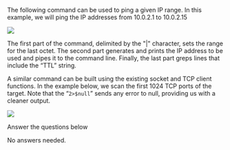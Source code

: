 The following command can be used to ping a given IP range. In this example, we will ping the IP addresses from 10.0.2.1 to 10.0.2.15

![](https://i.imgur.com/l91KkSL.png)  

The first part of the command, delimited by the "|" character, sets the range for the last octet. The second part generates and prints the IP address to be used and pipes it to the command line. Finally, the last part greps lines that include the “TTL” string.

A similar command can be built using the existing socket and TCP client functions. In the example below, we scan the first 1024 TCP ports of the target. Note that the “`2>$null`” sends any error to null, providing us with a cleaner output.

![](https://i.imgur.com/RNdkG91.png)

Answer the questions below

No answers needed.